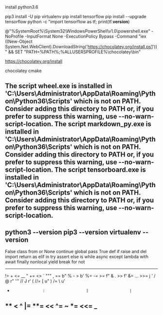 install python3.6

pip3 install -U pip virtualenv
pip install tensorflow
pip install --upgrade tensorflow
python -c "import tensorflow as tf; print(tf.__version__)

@"%SystemRoot%\System32\WindowsPowerShell\v1.0\powershell.exe" -NoProfile -InputFormat None -ExecutionPolicy Bypass -Command "iex ((New-Object System.Net.WebClient).DownloadString('https://chocolatey.org/install.ps1'))" && SET "PATH=%PATH%;%ALLUSERSPROFILE%\chocolatey\bin"

https://chocolatey.org/install

chocolatey
cmake


 The script wheel.exe is installed in 'C:\Users\Administrator\AppData\Roaming\Python\Python36\Scripts' which is not on PATH.
  Consider adding this directory to PATH or, if you prefer to suppress this warning, use --no-warn-script-location.
  The script markdown_py.exe is installed in 'C:\Users\Administrator\AppData\Roaming\Python\Python36\Scripts' which is not on PATH.
  Consider adding this directory to PATH or, if you prefer to suppress this warning, use --no-warn-script-location.
  The script tensorboard.exe is installed in 'C:\Users\Administrator\AppData\Roaming\Python\Python36\Scripts' which is not on PATH.
  Consider adding this directory to PATH or, if you prefer to suppress this warning, use --no-warn-script-location.
---
python3 --version
pip3 --version
virtualenv --version
----
False               class               from                or
None                continue            global              pass
True                def                 if                  raise
and                 del                 import              return
as                  elif                in                  try
assert              else                is                  while
async               except              lambda              with
await               finally             nonlocal            yield
break               for                 not          

---
!=                  +                   <=                  __
"                   +=                  <>                  `
"""                 ,                   ==                  b"
%                   -                   >                   b'
%=                  -=                  >=                  f"
&                   .                   >>                  f'
&=                  ...                 >>=                 j
'                   /                   @                   r"
'''                 //                  J                   r'
(                   //=                 [                   u"
)                   /=                  \                   u'
*                   :                   ]                   |
**                  <                   ^                   |=
**=                 <<                  ^=                  ~
*=                  <<=                 _              
---